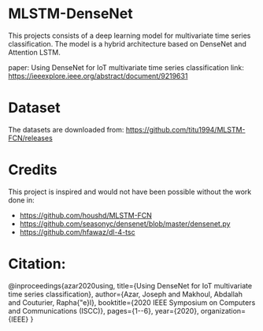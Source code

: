 # MLSTM-DenseNet
This projects consists of a deep learning model for multivariate time series classification.
The model is a hybrid architecture based on DenseNet and Attention LSTM.

paper: Using DenseNet for IoT multivariate time series classification
link: https://ieeexplore.ieee.org/abstract/document/9219631

# Dataset
The datasets are downloaded from: https://github.com/titu1994/MLSTM-FCN/releases

# Credits
This project is inspired and would not have been possible without the work done in:
- https://github.com/houshd/MLSTM-FCN
- https://github.com/seasonyc/densenet/blob/master/densenet.py
- https://github.com/hfawaz/dl-4-tsc

# Citation:
@inproceedings{azar2020using,
  title={Using DenseNet for IoT multivariate time series classification},
  author={Azar, Joseph and Makhoul, Abdallah and Couturier, Rapha{\"e}l},
  booktitle={2020 IEEE Symposium on Computers and Communications (ISCC)},
  pages={1--6},
  year={2020},
  organization={IEEE}
}
